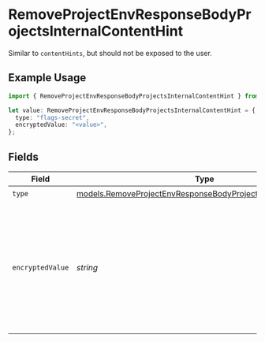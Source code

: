 # RemoveProjectEnvResponseBodyProjectsInternalContentHint

Similar to `contentHints`, but should not be exposed to the user.

## Example Usage

```typescript
import { RemoveProjectEnvResponseBodyProjectsInternalContentHint } from "@vercel/sdk/models/removeprojectenvop.js";

let value: RemoveProjectEnvResponseBodyProjectsInternalContentHint = {
  type: "flags-secret",
  encryptedValue: "<value>",
};
```

## Fields

| Field                                                                                                                          | Type                                                                                                                           | Required                                                                                                                       | Description                                                                                                                    |
| ------------------------------------------------------------------------------------------------------------------------------ | ------------------------------------------------------------------------------------------------------------------------------ | ------------------------------------------------------------------------------------------------------------------------------ | ------------------------------------------------------------------------------------------------------------------------------ |
| `type`                                                                                                                         | [models.RemoveProjectEnvResponseBodyProjectsResponse200Type](../models/removeprojectenvresponsebodyprojectsresponse200type.md) | :heavy_check_mark:                                                                                                             | N/A                                                                                                                            |
| `encryptedValue`                                                                                                               | *string*                                                                                                                       | :heavy_check_mark:                                                                                                             | Contains the `value` of the env variable, encrypted with a special key to make decryption possible in the subscriber Lambda.   |
